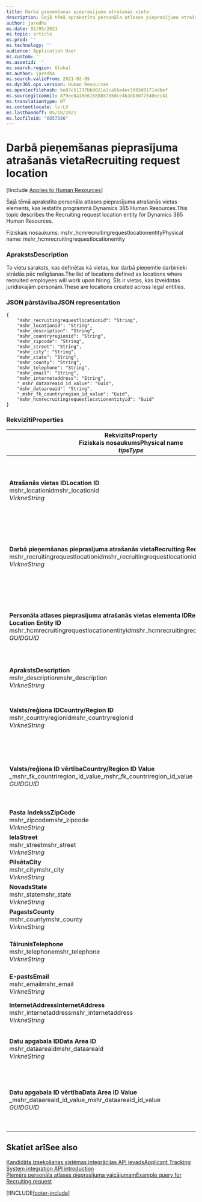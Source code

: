 ```yaml
---
title: Darbā pieņemšanas pieprasījuma atrašanās vieta
description: Šajā tēmā aprakstīta personāla atlases pieprasījuma atrašanās vietas elements, kas iestatīts programmā Dynamics 365 Human Resources.
author: jaredha
ms.date: 02/05/2021
ms.topic: article
ms.prod: ''
ms.technology: ''
audience: Application User
ms.custom: ''
ms.assetid: ''
ms.search.region: Global
ms.author: jaredha
ms.search.validFrom: 2021-02-05
ms.dyn365.ops.version: Human Resources
ms.openlocfilehash: be87c51737bb9021e2ca56e4ec3993d01714dbef
ms.sourcegitcommit: 879ee8a10e6158885795dce4b3db5077540eec41
ms.translationtype: HT
ms.contentlocale: lv-LV
ms.lasthandoff: 05/18/2021
ms.locfileid: "6057386"
---
```

# <a name="recruiting-request-location"></a><span data-ttu-id="93d1b-103">Darbā pieņemšanas pieprasījuma atrašanās vieta</span><span class="sxs-lookup"><span data-stu-id="93d1b-103">Recruiting request location</span></span>

[!include [Applies to Human Resources](../includes/applies-to-hr.md)]

<span data-ttu-id="93d1b-104">Šajā tēmā aprakstīta personāla atlases pieprasījuma atrašanās vietas elements, kas iestatīts programmā Dynamics 365 Human Resources.</span><span class="sxs-lookup"><span data-stu-id="93d1b-104">This topic describes the Recruiting request location entity for Dynamics 365 Human Resources.</span></span>

<span data-ttu-id="93d1b-105">Fiziskais nosaukums: mshr_hcmrecruitingrequestlocationentity</span><span class="sxs-lookup"><span data-stu-id="93d1b-105">Physical name: mshr_hcmrecruitingrequestlocationentity</span></span>

### <a name="description"></a><span data-ttu-id="93d1b-106">Apraksts</span><span class="sxs-lookup"><span data-stu-id="93d1b-106">Description</span></span>

<span data-ttu-id="93d1b-107">To vietu saraksts, kas definētas kā vietas, kur darbā pieņemtie darbinieki strādās pēc nolīgšanas.</span><span class="sxs-lookup"><span data-stu-id="93d1b-107">The list of locations defined as locations where recruited employees will work upon hiring.</span></span> <span data-ttu-id="93d1b-108">Šīs ir vietas, kas izveidotas juridiskajām personām.</span><span class="sxs-lookup"><span data-stu-id="93d1b-108">These are locations created across legal entities.</span></span>

### <a name="json-representation"></a><span data-ttu-id="93d1b-109">JSON pārstāvība</span><span class="sxs-lookup"><span data-stu-id="93d1b-109">JSON representation</span></span>

```
{
    "mshr_recruitingrequestlocationid": "String",
    "mshr_locationid": "String",
    "mshr_description": "String",
    "mshr_countryregionid": "String",
    "mshr_zipcode": "String",
    "mshr_street": "String",
    "mshr_city": "String",
    "mshr_state": "String",
    "mshr_county": "String",
    "mshr_telephone": "String",
    "mshr_email": "String",
    "mshr_internetaddress": "String",
    "_mshr_dataareaid_id_value": "Guid",
    "mshr_dataareaid": "String",
    "_mshr_fk_countryregion_id_value": "Guid",
    "mshr_hcmrecruitingrequestlocationentityid": "Guid"
}
```

### <a name="properties"></a><span data-ttu-id="93d1b-110">Rekvizīti</span><span class="sxs-lookup"><span data-stu-id="93d1b-110">Properties</span></span>

| <span data-ttu-id="93d1b-111">Rekvizīts</span><span class="sxs-lookup"><span data-stu-id="93d1b-111">Property</span></span><br><span data-ttu-id="93d1b-112">**Fiziskais nosaukums**</span><span class="sxs-lookup"><span data-stu-id="93d1b-112">**Physical name**</span></span><br><span data-ttu-id="93d1b-113">**_tips_**</span><span class="sxs-lookup"><span data-stu-id="93d1b-113">**_Type_**</span></span> | <span data-ttu-id="93d1b-114">Izmantot</span><span class="sxs-lookup"><span data-stu-id="93d1b-114">Use</span></span> | <span data-ttu-id="93d1b-115">Apraksts</span><span class="sxs-lookup"><span data-stu-id="93d1b-115">Description</span></span> |
| --- | --- | --- |
| <span data-ttu-id="93d1b-116">**Atrašanās vietas ID**</span><span class="sxs-lookup"><span data-stu-id="93d1b-116">**Location ID**</span></span><br><span data-ttu-id="93d1b-117">mshr_locationid</span><span class="sxs-lookup"><span data-stu-id="93d1b-117">mshr_locationid</span></span><br><span data-ttu-id="93d1b-118">*Virkne*</span><span class="sxs-lookup"><span data-stu-id="93d1b-118">*String*</span></span> | <span data-ttu-id="93d1b-119">Rakstīt vienu reizi</span><span class="sxs-lookup"><span data-stu-id="93d1b-119">Write-once</span></span><br><span data-ttu-id="93d1b-120">Obligāts</span><span class="sxs-lookup"><span data-stu-id="93d1b-120">Required</span></span> | <span data-ttu-id="93d1b-121">Sistēmas ģenerēts lietotājam lasāms identifikators darbā pieņemšanas atrašanās vietai.</span><span class="sxs-lookup"><span data-stu-id="93d1b-121">The system-generated, user-readable identifier for the recruiting location.</span></span> |
| <span data-ttu-id="93d1b-122">**Darbā pieņemšanas pieprasījuma atrašanās vieta**</span><span class="sxs-lookup"><span data-stu-id="93d1b-122">**Recruiting Request Location**</span></span><br><span data-ttu-id="93d1b-123">mshr_recruitingrequestlocationid</span><span class="sxs-lookup"><span data-stu-id="93d1b-123">mshr_recruitingrequestlocationid</span></span><br><span data-ttu-id="93d1b-124">*Virkne*</span><span class="sxs-lookup"><span data-stu-id="93d1b-124">*String*</span></span> | <span data-ttu-id="93d1b-125">Rakstīt vienu reizi</span><span class="sxs-lookup"><span data-stu-id="93d1b-125">Write-once</span></span><br><span data-ttu-id="93d1b-126">Obligāts</span><span class="sxs-lookup"><span data-stu-id="93d1b-126">Required</span></span> | <span data-ttu-id="93d1b-127">Lietotāja definēts unikāls darbā pieņemšanas atrašanās vietas identifikators.</span><span class="sxs-lookup"><span data-stu-id="93d1b-127">User-defined unique identifier for the recruiting location.</span></span> |
| <span data-ttu-id="93d1b-128">**Personāla atlases pieprasījuma atrašanās vietas elementa ID**</span><span class="sxs-lookup"><span data-stu-id="93d1b-128">**Recruiting Request Location Entity ID**</span></span><br><span data-ttu-id="93d1b-129">mshr_hcmrecruitingrequestlocationentityid</span><span class="sxs-lookup"><span data-stu-id="93d1b-129">mshr_hcmrecruitingrequestlocationentityid</span></span><br><span data-ttu-id="93d1b-130">*GUID*</span><span class="sxs-lookup"><span data-stu-id="93d1b-130">*GUID*</span></span> | <span data-ttu-id="93d1b-131">Tikai lasāms</span><span class="sxs-lookup"><span data-stu-id="93d1b-131">Read-only</span></span><br><span data-ttu-id="93d1b-132">Obligāts</span><span class="sxs-lookup"><span data-stu-id="93d1b-132">Required</span></span> | <span data-ttu-id="93d1b-133">Sistēmas ģenerēts unikāls identifikators Personāla atlases pieprasījuma atrašanās vietas ierakstam.</span><span class="sxs-lookup"><span data-stu-id="93d1b-133">System-generated unique identifier for the recruiting request location record.</span></span> |
| <span data-ttu-id="93d1b-134">**Apraksts**</span><span class="sxs-lookup"><span data-stu-id="93d1b-134">**Description**</span></span><br><span data-ttu-id="93d1b-135">mshr_description</span><span class="sxs-lookup"><span data-stu-id="93d1b-135">mshr_description</span></span><br><span data-ttu-id="93d1b-136">*Virkne*</span><span class="sxs-lookup"><span data-stu-id="93d1b-136">*String*</span></span> | <span data-ttu-id="93d1b-137">Lasīt/rakstīt</span><span class="sxs-lookup"><span data-stu-id="93d1b-137">Read/write</span></span><br><span data-ttu-id="93d1b-138">Obligāts</span><span class="sxs-lookup"><span data-stu-id="93d1b-138">Required</span></span> | <span data-ttu-id="93d1b-139">Vietas apraksts.</span><span class="sxs-lookup"><span data-stu-id="93d1b-139">Description of the location.</span></span> |
| <span data-ttu-id="93d1b-140">**Valsts/reģiona ID**</span><span class="sxs-lookup"><span data-stu-id="93d1b-140">**Country/Region ID**</span></span><br><span data-ttu-id="93d1b-141">mshr_countryregionid</span><span class="sxs-lookup"><span data-stu-id="93d1b-141">mshr_countryregionid</span></span><br><span data-ttu-id="93d1b-142">*Virkne*</span><span class="sxs-lookup"><span data-stu-id="93d1b-142">*String*</span></span> | <span data-ttu-id="93d1b-143">Tikai lasāms</span><span class="sxs-lookup"><span data-stu-id="93d1b-143">Read-only</span></span><br><span data-ttu-id="93d1b-144">Neobligāti</span><span class="sxs-lookup"><span data-stu-id="93d1b-144">Optional</span></span> | <span data-ttu-id="93d1b-145">Norāda valsti vai reģionu, kur kandidātam ir pilsonība.</span><span class="sxs-lookup"><span data-stu-id="93d1b-145">Specifies the country or region where the candidate has citizenship.</span></span> |
| <span data-ttu-id="93d1b-146">**Valsts/reģiona ID vērtība**</span><span class="sxs-lookup"><span data-stu-id="93d1b-146">**Country/Region ID Value**</span></span><br><span data-ttu-id="93d1b-147">_mshr_fk_countriregion_id_value</span><span class="sxs-lookup"><span data-stu-id="93d1b-147">_mshr_fk_countriregion_id_value</span></span><br><span data-ttu-id="93d1b-148">*GUID*</span><span class="sxs-lookup"><span data-stu-id="93d1b-148">*GUID*</span></span> | <span data-ttu-id="93d1b-149">Tikai lasāms</span><span class="sxs-lookup"><span data-stu-id="93d1b-149">Read-only</span></span><br><span data-ttu-id="93d1b-150">Neobligāti</span><span class="sxs-lookup"><span data-stu-id="93d1b-150">Optional</span></span><br><span data-ttu-id="93d1b-151">Ārējā atslēga: mshr_logisticsaddresscountryregionentity mshr_logisticaddresscountryregionentityid</span><span class="sxs-lookup"><span data-stu-id="93d1b-151">Foreign key: mshr_logisticaddresscountryregionentityid of mshr_logisticsaddresscountryregionentity</span></span> | <span data-ttu-id="93d1b-152">Sistēmas ģenerēts unikālais adreses valsts/reģiona identifikators.</span><span class="sxs-lookup"><span data-stu-id="93d1b-152">System-generated unique identifier of the country/region of the address.</span></span> |
| <span data-ttu-id="93d1b-153">**Pasta indekss**</span><span class="sxs-lookup"><span data-stu-id="93d1b-153">**ZipCode**</span></span><br><span data-ttu-id="93d1b-154">mshr_zipcode</span><span class="sxs-lookup"><span data-stu-id="93d1b-154">mshr_zipcode</span></span><br><span data-ttu-id="93d1b-155">*Virkne*</span><span class="sxs-lookup"><span data-stu-id="93d1b-155">*String*</span></span> | <span data-ttu-id="93d1b-156">Tikai lasāms</span><span class="sxs-lookup"><span data-stu-id="93d1b-156">Read-only</span></span><br><span data-ttu-id="93d1b-157">Neobligāti</span><span class="sxs-lookup"><span data-stu-id="93d1b-157">Optional</span></span> | <span data-ttu-id="93d1b-158">Pasta indekss.</span><span class="sxs-lookup"><span data-stu-id="93d1b-158">Zip/postal code.</span></span> |
| <span data-ttu-id="93d1b-159">**Iela**</span><span class="sxs-lookup"><span data-stu-id="93d1b-159">**Street**</span></span><br><span data-ttu-id="93d1b-160">mshr_street</span><span class="sxs-lookup"><span data-stu-id="93d1b-160">mshr_street</span></span><br><span data-ttu-id="93d1b-161">*Virkne*</span><span class="sxs-lookup"><span data-stu-id="93d1b-161">*String*</span></span> | <span data-ttu-id="93d1b-162">Tikai lasāms</span><span class="sxs-lookup"><span data-stu-id="93d1b-162">Read-only</span></span><br><span data-ttu-id="93d1b-163">Neobligāti</span><span class="sxs-lookup"><span data-stu-id="93d1b-163">Optional</span></span> | <span data-ttu-id="93d1b-164">Ielas adrese.</span><span class="sxs-lookup"><span data-stu-id="93d1b-164">Street address.</span></span> |
| <span data-ttu-id="93d1b-165">**Pilsēta**</span><span class="sxs-lookup"><span data-stu-id="93d1b-165">**City**</span></span><br><span data-ttu-id="93d1b-166">mshr_city</span><span class="sxs-lookup"><span data-stu-id="93d1b-166">mshr_city</span></span><br><span data-ttu-id="93d1b-167">*Virkne*</span><span class="sxs-lookup"><span data-stu-id="93d1b-167">*String*</span></span> | <span data-ttu-id="93d1b-168">Tikai lasāms</span><span class="sxs-lookup"><span data-stu-id="93d1b-168">Read-only</span></span><br><span data-ttu-id="93d1b-169">Neobligāti</span><span class="sxs-lookup"><span data-stu-id="93d1b-169">Optional</span></span> | <span data-ttu-id="93d1b-170">Pilsēta.</span><span class="sxs-lookup"><span data-stu-id="93d1b-170">City.</span></span> |
| <span data-ttu-id="93d1b-171">**Novads**</span><span class="sxs-lookup"><span data-stu-id="93d1b-171">**State**</span></span><br><span data-ttu-id="93d1b-172">mshr_state</span><span class="sxs-lookup"><span data-stu-id="93d1b-172">mshr_state</span></span><br><span data-ttu-id="93d1b-173">*Virkne*</span><span class="sxs-lookup"><span data-stu-id="93d1b-173">*String*</span></span> | <span data-ttu-id="93d1b-174">Tikai lasāms</span><span class="sxs-lookup"><span data-stu-id="93d1b-174">Read-only</span></span><br><span data-ttu-id="93d1b-175">Neobligāti</span><span class="sxs-lookup"><span data-stu-id="93d1b-175">Optional</span></span> | <span data-ttu-id="93d1b-176">Novads.</span><span class="sxs-lookup"><span data-stu-id="93d1b-176">State or province.</span></span> |
| <span data-ttu-id="93d1b-177">**Pagasts**</span><span class="sxs-lookup"><span data-stu-id="93d1b-177">**County**</span></span><br><span data-ttu-id="93d1b-178">mshr_county</span><span class="sxs-lookup"><span data-stu-id="93d1b-178">mshr_county</span></span><br><span data-ttu-id="93d1b-179">*Virkne*</span><span class="sxs-lookup"><span data-stu-id="93d1b-179">*String*</span></span> | <span data-ttu-id="93d1b-180">Tikai lasāms</span><span class="sxs-lookup"><span data-stu-id="93d1b-180">Read-only</span></span><br><span data-ttu-id="93d1b-181">Neobligāti</span><span class="sxs-lookup"><span data-stu-id="93d1b-181">Optional</span></span> | <span data-ttu-id="93d1b-182">Pagasts.</span><span class="sxs-lookup"><span data-stu-id="93d1b-182">County.</span></span> |
| <span data-ttu-id="93d1b-183">**Tālrunis**</span><span class="sxs-lookup"><span data-stu-id="93d1b-183">**Telephone**</span></span><br><span data-ttu-id="93d1b-184">mshr_telephone</span><span class="sxs-lookup"><span data-stu-id="93d1b-184">mshr_telephone</span></span><br><span data-ttu-id="93d1b-185">*Virkne*</span><span class="sxs-lookup"><span data-stu-id="93d1b-185">*String*</span></span> | <span data-ttu-id="93d1b-186">Lasīt/rakstīt</span><span class="sxs-lookup"><span data-stu-id="93d1b-186">Read/write</span></span><br><span data-ttu-id="93d1b-187">Neobligāti</span><span class="sxs-lookup"><span data-stu-id="93d1b-187">Optional</span></span> | <span data-ttu-id="93d1b-188">Atrašanās vietas tālruņa numurs.</span><span class="sxs-lookup"><span data-stu-id="93d1b-188">Telephone number for the location.</span></span> |
| <span data-ttu-id="93d1b-189">**E-pasts**</span><span class="sxs-lookup"><span data-stu-id="93d1b-189">**Email**</span></span><br><span data-ttu-id="93d1b-190">mshr_email</span><span class="sxs-lookup"><span data-stu-id="93d1b-190">mshr_email</span></span><br><span data-ttu-id="93d1b-191">*Virkne*</span><span class="sxs-lookup"><span data-stu-id="93d1b-191">*String*</span></span> | <span data-ttu-id="93d1b-192">Lasīt/rakstīt</span><span class="sxs-lookup"><span data-stu-id="93d1b-192">Read/write</span></span><br><span data-ttu-id="93d1b-193">Neobligāti</span><span class="sxs-lookup"><span data-stu-id="93d1b-193">Optional</span></span> | <span data-ttu-id="93d1b-194">E-pasta adrese.</span><span class="sxs-lookup"><span data-stu-id="93d1b-194">Email address.</span></span> |
| <span data-ttu-id="93d1b-195">**InternetAddress**</span><span class="sxs-lookup"><span data-stu-id="93d1b-195">**InternetAddress**</span></span><br><span data-ttu-id="93d1b-196">mshr_internetaddress</span><span class="sxs-lookup"><span data-stu-id="93d1b-196">mshr_internetaddress</span></span><br><span data-ttu-id="93d1b-197">*Virkne*</span><span class="sxs-lookup"><span data-stu-id="93d1b-197">*String*</span></span> | <span data-ttu-id="93d1b-198">Lasīt/rakstīt</span><span class="sxs-lookup"><span data-stu-id="93d1b-198">Read/write</span></span><br><span data-ttu-id="93d1b-199">Neobligāti</span><span class="sxs-lookup"><span data-stu-id="93d1b-199">Optional</span></span> | <span data-ttu-id="93d1b-200">Atrašanās vietas vietnes vietrādis URL.</span><span class="sxs-lookup"><span data-stu-id="93d1b-200">URL for the location website.</span></span> |
| <span data-ttu-id="93d1b-201">**Datu apgabala ID**</span><span class="sxs-lookup"><span data-stu-id="93d1b-201">**Data Area ID**</span></span><br><span data-ttu-id="93d1b-202">mshr_dataareaid</span><span class="sxs-lookup"><span data-stu-id="93d1b-202">mshr_dataareaid</span></span><br><span data-ttu-id="93d1b-203">*Virkne*</span><span class="sxs-lookup"><span data-stu-id="93d1b-203">*String*</span></span> | <span data-ttu-id="93d1b-204">Lasīt/rakstīt</span><span class="sxs-lookup"><span data-stu-id="93d1b-204">Read/write</span></span><br><span data-ttu-id="93d1b-205">Neobligāti</span><span class="sxs-lookup"><span data-stu-id="93d1b-205">Optional</span></span> | <span data-ttu-id="93d1b-206">Norāda juridisko personu (uzņēmumu).</span><span class="sxs-lookup"><span data-stu-id="93d1b-206">Specifies the legal entity (company).</span></span> |
| <span data-ttu-id="93d1b-207">**Datu apgabala ID vērtība**</span><span class="sxs-lookup"><span data-stu-id="93d1b-207">**Data Area ID Value**</span></span><br><span data-ttu-id="93d1b-208">_mshr_dataareaid_id_value</span><span class="sxs-lookup"><span data-stu-id="93d1b-208">_mshr_dataareaid_id_value</span></span><br><span data-ttu-id="93d1b-209">*GUID*</span><span class="sxs-lookup"><span data-stu-id="93d1b-209">*GUID*</span></span> | <span data-ttu-id="93d1b-210">Tikai lasāms</span><span class="sxs-lookup"><span data-stu-id="93d1b-210">Read-only</span></span><br><span data-ttu-id="93d1b-211">Neobligāti</span><span class="sxs-lookup"><span data-stu-id="93d1b-211">Optional</span></span><br><span data-ttu-id="93d1b-212">Ārējā atslēga: cdm_companyid cdm_company elements</span><span class="sxs-lookup"><span data-stu-id="93d1b-212">Foreign key: cdm_companyid of cdm_company entity</span></span> | <span data-ttu-id="93d1b-213">Sistēmas ģenerēta GUID vērtība, kas identificē juridisko personu (uzņēmumu).</span><span class="sxs-lookup"><span data-stu-id="93d1b-213">System-generated GUID value identifying the legal entity (company).</span></span> |

## <a name="see-also"></a><span data-ttu-id="93d1b-214">Skatiet arī</span><span class="sxs-lookup"><span data-stu-id="93d1b-214">See also</span></span>

[<span data-ttu-id="93d1b-215">Kandidāta izsekošanas sistēmas integrācijas API ievads</span><span class="sxs-lookup"><span data-stu-id="93d1b-215">Applicant Tracking System integration API introduction</span></span>](hr-admin-integration-ats-api-introduction.md)<br>
[<span data-ttu-id="93d1b-216">Piemērs personāla atlases pieprasījuma vaicājumam</span><span class="sxs-lookup"><span data-stu-id="93d1b-216">Example query for Recruiting request</span></span>](hr-admin-integration-ats-api-recruiting-request-example-query.md)



[!INCLUDE[footer-include](../includes/footer-banner.md)]